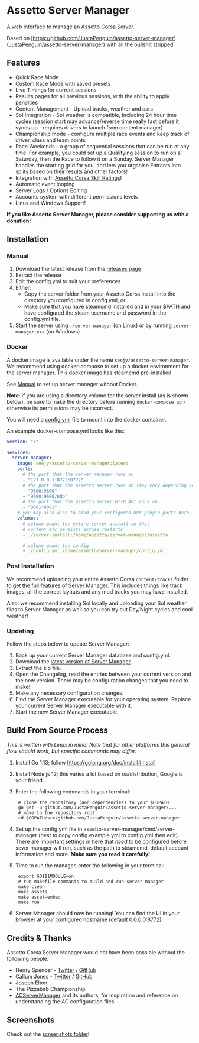# Assetto Server Manager

A web interface to manage an Assetto Corsa Server.

Based on [https://github.com/JustaPenguin/assetto-server-manager](JustaPenguin/assetto-server-manager) with all the bullshit stripped

## Features

- Quick Race Mode
- Custom Race Mode with saved presets
- Live Timings for current sessions
- Results pages for all previous sessions, with the ability to apply penalties
- Content Management - Upload tracks, weather and cars
- Sol Integration - Sol weather is compatible, including 24 hour time cycles (session start may advance/reverse time really fast before it syncs up - requires drivers to launch from content manager)
- Championship mode - configure multiple race events and keep track of driver, class and team points
- Race Weekends - a group of sequential sessions that can be run at any time. For example, you could set up a Qualifying session to run on a Saturday, then the Race to follow it on a Sunday. Server Manager handles the starting grid for you, and lets you organise Entrants into splits based on their results and other factors!
- Integration with [Assetto Corsa Skill Ratings](https://acsr.assettocorsaservers.com)!
- Automatic event looping
- Server Logs / Options Editing
- Accounts system with different permissions levels
- Linux and Windows Support!

**If you like Assetto Server Manager, please consider supporting us with a [donation](https://paypal.me/JustaPenguinUK)!**

## Installation

### Manual

1. Download the latest release from the [releases page](https://github.com/JustaPenguin/assetto-server-manager/releases)
2. Extract the release
3. Edit the config.yml to suit your preferences
4. Either:
   - Copy the server folder from your Assetto Corsa install into the directory you configured in config.yml, or
   - Make sure that you have [steamcmd](https://developer.valvesoftware.com/wiki/SteamCMD) installed and in your $PATH
     and have configured the steam username and password in the config.yml file.
5. Start the server using `./server-manager` (on Linux) or by running `server-manager.exe` (on Windows)

### Docker

A docker image is available under the name `seejy/assetto-server-manager`. We recommend using docker-compose
to set up a docker environment for the server manager. This docker image has steamcmd pre-installed.

See [Manual](#Manual) to set up server manager without Docker.

**Note**: if you are using a directory volume for the server install (as is shown below), be sure to make
the directory before running `docker-compose up` - otherwise its permissions may be incorrect.

You will need a [config.yml](https://github.com/JustaPenguin/assetto-server-manager/blob/master/cmd/server-manager/config.example.yml) file to mount into the docker container.

An example docker-compose.yml looks like this:

```yaml
version: "3"

services:
  server-manager:
    image: seejy/assetto-server-manager:latest
    ports:
      # the port that the server manager runs on
      - "127.0.0.1:8772:8772"
      # the port that the assetto server runs on (may vary depending on your configuration inside server manager)
      - "9600:9600"
      - "9600:9600/udp"
      # the port that the assetto server HTTP API runs on.
      - "8081:8081"
    # you may also wish to bind your configured UDP plugin ports here.
    volumes:
      # volume mount the entire server install so that
      # content etc persists across restarts
      - ./server-install:/home/assetto/server-manager/assetto

      # volume mount the config
      - ./config.yml:/home/assetto/server-manager/config.yml
```

### Post Installation

We recommend uploading your entire Assetto Corsa `content/tracks` folder to get the full features of Server Manager.
This includes things like track images, all the correct layouts and any mod tracks you may have installed.

Also, we recommend installing Sol locally and uploading your Sol weather files to Server Manager as well so you can try out Day/Night cycles and cool weather!

### Updating

Follow the steps below to update Server Manager:

1. Back up your current Server Manager database and config.yml.
2. Download the [latest version of Server Manager](https://github.com/JustaPenguin/assetto-server-manager/releases)
3. Extract the zip file.
4. Open the Changelog, read the entries between your current version and the new version.
   There may be configuration changes that you need to make!
5. Make any necessary configuration changes.
6. Find the Server Manager executable for your operating system. Replace your current Server Manager
   executable with it.
7. Start the new Server Manager executable.

## Build From Source Process

_This is written with Linux in mind. Note that for other platforms this general flow should work, but specific commands may differ._

1. Install Go 1.13; follow https://golang.org/doc/install#install
2. Install Node js 12; this varies a lot based on os/distribution, Google is your friend.
3. Enter the following commands in your terminal:

   ```
    # clone the repository (and dependencies) to your $GOPATH
    go get -u github.com/JustaPenguin/assetto-server-manager/...
    # move to the repository root
    cd $GOPATH/src/github.com/JustaPenguin/assetto-server-manager
   ```

4. Set up the config.yml file in assetto-server-manager/cmd/server-manager (best to copy config.example.yml
   to config.yml then edit). There are important settings in here that _need_ to be configured before sever manager
   will run, such as the path to steamcmd, default account information and more. **Make sure you read it carefully!**
5. Time to run the manager, enter the following in your terminal:

   ```
    export GO111MODULE=on
    # run makefile commands to build and run server manager
    make clean
    make assets
    make asset-embed
    make run
   ```

6. Server Manager should now be running! You can find the UI in your browser at your
   configured hostname (default 0.0.0.0:8772).

## Credits & Thanks

Assetto Corsa Server Manager would not have been possible without the following people:

- Henry Spencer - [Twitter](https://twitter.com/HWSpencer) / [GitHub](https://github.com/Hecrer)
- Callum Jones - [Twitter](https://twitter.com/icj_) / [GitHub](https://github.com/cj123)
- Joseph Elton
- The Pizzabab Championship
- [ACServerManager](https://github.com/Pringlez/ACServerManager) and its authors, for
  inspiration and reference on understanding the AC configuration files

## Screenshots

Check out the [screenshots folder](https://github.com/JustaPenguin/assetto-server-manager/tree/master/misc/screenshots)!
